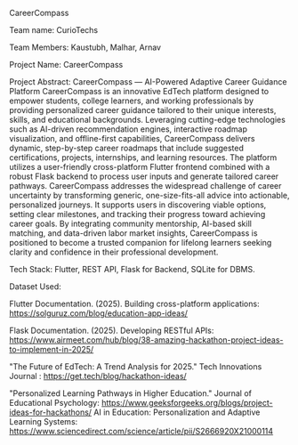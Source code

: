 CareerCompass

Team name: CurioTechs

Team Members: Kaustubh, Malhar, Arnav

Project Name: CareerCompass

Project Abstract: CareerCompass — AI-Powered Adaptive Career Guidance Platform
CareerCompass is an innovative EdTech platform designed to empower students, college learners, and working professionals by providing personalized career guidance tailored to their unique interests, skills, and educational backgrounds. Leveraging cutting-edge technologies such as AI-driven recommendation engines, interactive roadmap visualization, and offline-first capabilities, CareerCompass delivers dynamic, step-by-step career roadmaps that include suggested certifications, projects, internships, and learning resources.
The platform utilizes a user-friendly cross-platform Flutter frontend combined with a robust Flask backend to process user inputs and generate tailored career pathways. CareerCompass addresses the widespread challenge of career uncertainty by transforming generic, one-size-fits-all advice into actionable, personalized journeys. It supports users in discovering viable options, setting clear milestones, and tracking their progress toward achieving career goals.
By integrating community mentorship, AI-based skill matching, and data-driven labor market insights, CareerCompass is positioned to become a trusted companion for lifelong learners seeking clarity and confidence in their professional development.

Tech Stack: Flutter, REST API, Flask for Backend, SQLite for DBMS.

Dataset Used: 

Flutter Documentation. (2025). Building cross-platform applications: https://solguruz.com/blog/education-app-ideas/ 

Flask Documentation. (2025). Developing RESTful APIs: https://www.airmeet.com/hub/blog/38-amazing-hackathon-project-ideas-to-implement-in-2025/

"The Future of EdTech: A Trend Analysis for 2025." Tech Innovations Journal : https://get.tech/blog/hackathon-ideas/

"Personalized Learning Pathways in Higher Education." Journal of Educational Psychology: https://www.geeksforgeeks.org/blogs/project-ideas-for-hackathons/
AI in Education: Personalization and Adaptive Learning Systems: https://www.sciencedirect.com/science/article/pii/S2666920X21000114

